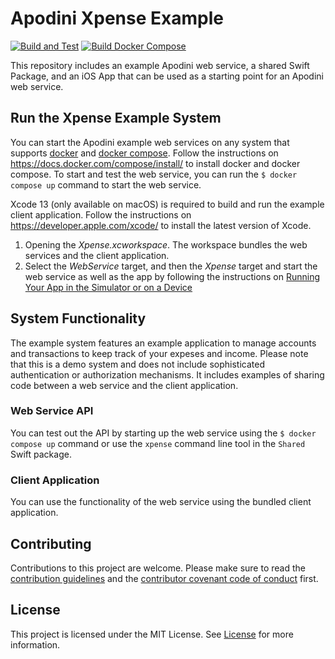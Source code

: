 <!--

This source file is part of the Apodini Xpense Example open source project

SPDX-FileCopyrightText: 2018-2021 Paul Schmiedmayer and project authors (see CONTRIBUTORS.md) <paul.schmiedmayer@tum.de>

SPDX-License-Identifier: MIT

-->

# Apodini Xpense Example

[![Build and Test](https://github.com/Apodini/ApodiniXpenseExample/actions/workflows/build-and-test.yml/badge.svg)](https://github.com/Apodini/ApodiniXpenseExample/actions/workflows/build-and-test.yml)
[![Build Docker Compose](https://github.com/Apodini/ApodiniXpenseExample/actions/workflows/docker-compose.yml/badge.svg)](https://github.com/Apodini/ApodiniXpenseExample/actions/workflows/docker-compose.yml)

This repository includes an example Apodini web service, a shared Swift Package, and an iOS App that can be used as a starting point for an Apodini web service.  

## Run the Xpense Example System

You can start the Apodini example web services on any system that supports [docker](https://www.docker.com) and [docker compose](https://docs.docker.com/compose/). Follow the instructions on https://docs.docker.com/compose/install/ to install docker and docker compose.
To start and test the web service, you can run the `$ docker compose up` command to start the web service. 

Xcode 13 (only available on macOS) is required to build and run the example client application. Follow the instructions on https://developer.apple.com/xcode/ to install the latest version of Xcode.

1. Opening the *Xpense.xcworkspace*. The workspace bundles the web services and the client application.
2. Select the *WebService* target, and then the *Xpense* target and start the web service as well as the app by following the instructions on [Running Your App in the Simulator or on a Device](https://developer.apple.com/documentation/xcode/running-your-app-in-the-simulator-or-on-a-device)

## System Functionality

The example system features an example application to manage accounts and transactions to keep track of your expeses and income.
Please note that this is a demo system and does not include sophisticated authentication or authorization mechanisms.
It includes examples of sharing code between a web service and the client application.

### Web Service API

You can test out the API by starting up the web service using the `$ docker compose up` command or use the `xpense` command line tool in the `Shared` Swift package.

### Client Application

You can use the functionality of the web service using the bundled client application.

## Contributing
Contributions to this project are welcome. Please make sure to read the [contribution guidelines](https://github.com/Apodini/.github/blob/main/CONTRIBUTING.md) and the [contributor covenant code of conduct](https://github.com/Apodini/.github/blob/main/CODE_OF_CONDUCT.md) first.

## License
This project is licensed under the MIT License. See [License](https://github.com/Apodini/ApodiniXpenseExample/blob/develop/LICENSE) for more information.
